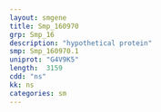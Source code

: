 ```yaml
---
layout: smgene
title: Smp_160970
grp: Smp_16
description: "hypothetical protein"
smp: Smp_160970.1
uniprot: "G4V9K5"
length:  3159
cdd: "ns"
kk: ns
categories: sm
---
```

